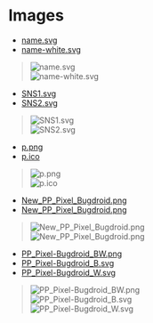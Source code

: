 # Images

- [name.svg](https://pp-pixel.github.io/images/name.svg)
- [name-white.svg](https://pp-pixel.github.io/images/name-white.svg)
> ![name.svg](https://pp-pixel.github.io/images/name.svg)  
> ![name-white.svg](https://pp-pixel.github.io/images/name-white.svg)

- [SNS1.svg](https://pp-pixel.github.io/images/SNS1.svg)
- [SNS2.svg](https://pp-pixel.github.io/images/SNS2.svg)
> ![SNS1.svg](https://pp-pixel.github.io/images/SNS1.svg)  
> ![SNS2.svg](https://pp-pixel.github.io/images/SNS2.svg)

- [p.png](https://pp-pixel.github.io/images/p.png)
- [p.ico](https://pp-pixel.github.io/images/p.ico)
> ![p.png](https://pp-pixel.github.io/images/p.png)  
> ![p.ico](https://pp-pixel.github.io/images/p.ico)

- [New_PP_Pixel_Bugdroid.png](https://pp-pixel.github.io/images/New_PP_Pixel_Bugdroid.png)
- [New_PP_Pixel_Bugdroid.png](https://pp-pixel.github.io/images/New_PP_Pixel_Bugdroid-notback.png)
> ![New_PP_Pixel_Bugdroid.png](https://pp-pixel.github.io/images/New_PP_Pixel_Bugdroid.png)  
> ![New_PP_Pixel_Bugdroid.png](https://pp-pixel.github.io/images/New_PP_Pixel_Bugdroid-notback.png)
- [PP_Pixel-Bugdroid_BW.png](https://pp-pixel.github.io/images/PP_Pixel-Bugdroid_BW.png)
- [PP_Pixel-Bugdroid_B.svg](https://pp-pixel.github.io/images/PP_Pixel-Bugdroid_B.svg)
- [PP_Pixel-Bugdroid_W.svg](https://pp-pixel.github.io/images/PP_Pixel-Bugdroid_W.svg)
> ![PP_Pixel-Bugdroid_BW.png](https://pp-pixel.github.io/images/PP_Pixel-Bugdroid_BW.png)  
> ![PP_Pixel-Bugdroid_B.svg](https://pp-pixel.github.io/images/PP_Pixel-Bugdroid_B.svg)  
> ![PP_Pixel-Bugdroid_W.svg](https://pp-pixel.github.io/images/PP_Pixel-Bugdroid_W.svg)